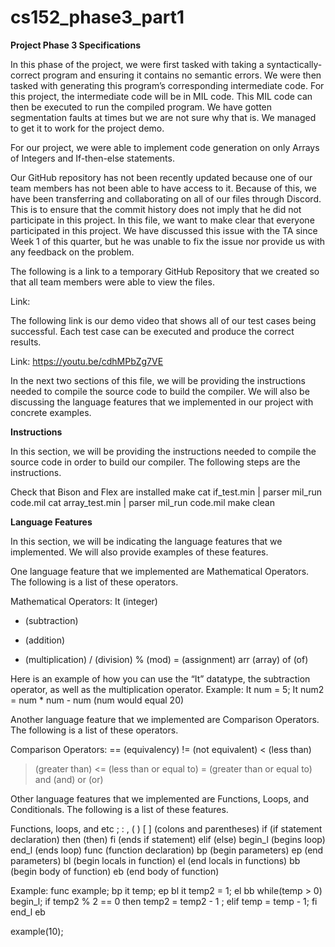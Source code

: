 # cs152_phase3_part1
**Project Phase 3 Specifications**

In this phase of the project, we were first tasked with taking a syntactically-correct program and ensuring it contains no semantic errors. We were then tasked with generating this program’s corresponding intermediate code. For this project, the intermediate code will be in MIL code. This MIL code can then be executed to run the compiled program. We have gotten segmentation faults at times but we are not sure why that is. We managed to get it to work for the project demo.

For our project, we were able to implement code generation on only Arrays of Integers and If-then-else statements. 

Our GitHub repository has not been recently updated because one of our team members has not been able to have access to it. Because of this, we have been transferring and collaborating on all of our files through Discord. This is to ensure that the commit history does not imply that he did not participate in this project. In this file, we want to make clear that everyone participated in this project. We have discussed this issue with the TA since Week 1 of this quarter, but he was unable to fix the issue nor provide us with any feedback on the problem. 

The following is a link to a temporary GitHub Repository that we created so that all team members were able to view the files.

Link: 

The following link is our demo video that shows all of our test cases being successful. Each test case can be executed and produce the correct results.

Link: https://youtu.be/cdhMPbZg7VE

In the next two sections of this file, we will be providing the instructions needed to compile the source code to build the compiler. We will also be discussing the language features that we implemented in our project with concrete examples. 

**Instructions**

In this section, we will be providing the instructions needed to compile the source code in order to build our compiler. The following steps are the instructions.

Check that  Bison and Flex are installed
make
cat if_test.min | parser
mil_run code.mil
cat array_test.min | parser
mil_run code.mil
make clean

**Language Features**

In this section, we will be indicating the language features that we implemented. We will also provide examples of these features. 

One language feature that we implemented are Mathematical Operators. The following is a list of these operators.

Mathematical Operators:
It (integer)
- (subtraction)
+ (addition)
* (multiplication)
/ (division)
% (mod)
= (assignment)
arr (array)
of (of)

Here is an example of how you can use the “It” datatype, the subtraction operator, as well as the multiplication operator.
Example:
It num = 5;
It num2 = num * num - num (num would equal 20)

Another language feature that we implemented are Comparison Operators. The following is a list of these operators. 

Comparison Operators:
== (equivalency)
!= (not equivalent)
< (less than)
> (greater than)
<= (less than or equal to)
>= (greater than or equal to)
and (and)
or (or)

Other language features that we implemented are Functions, Loops, and Conditionals. The following is a list of these features.

Functions, loops, and etc
; : , ( ) [ ] (colons and parentheses)
if (if statement declaration)
then (then)
fi (ends if statement)
elif (else)
begin_l (begins loop)
end_l (ends loop)
func (function declaration)
bp (begin parameters)
ep (end parameters)
bl (begin locals in function)
el (end locals in functions)
bb (begin body of function)
eb (end body of function)

Example:
func example;
 bp 
it temp;
 ep
bl 
it temp2 = 1;
el
bb 
while(temp > 0) begin_l;
if temp2 % 2 == 0 then 
temp2 = temp2 - 1 ;
elif
temp = temp - 1;
fi
end_l
eb

example(10);
